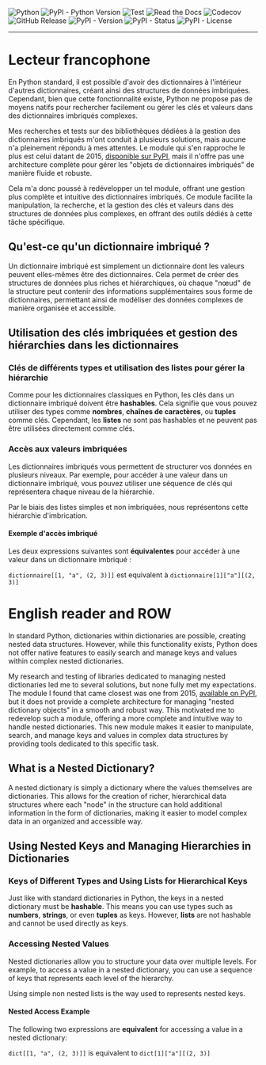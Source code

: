 ![Python](https://img.shields.io/badge/Language-python-green.svg)
![PyPI - Python Version](https://img.shields.io/pypi/pyversions/ndict-tools)
![Test](https://github.com/biface/ndt/actions/workflows/python-ci.yaml/badge.svg?branch=master)
![Read the Docs](https://img.shields.io/readthedocs/ndict-tools)
![Codecov](https://img.shields.io/codecov/c/github/biface/ndt)
![GitHub Release](https://img.shields.io/github/v/release/biface/ndt)
![PyPI - Version](https://img.shields.io/pypi/v/ndict-tools)
![PyPI - Status](https://img.shields.io/pypi/status/ndict-tools)
![PyPI - License](https://img.shields.io/pypi/l/ndict-tools)

--------------
# Lecteur francophone

En Python standard, il est possible d'avoir des dictionnaires à l'intérieur d'autres dictionnaires, créant ainsi des
structures de données imbriquées. Cependant, bien que cette fonctionnalité existe, Python ne propose pas de moyens
natifs pour rechercher facilement ou gérer les clés et valeurs dans des dictionnaires imbriqués complexes.

Mes recherches et tests sur des bibliothèques dédiées à la gestion des dictionnaires imbriqués m'ont conduit à
plusieurs solutions, mais aucune n'a pleinement répondu à mes attentes. Le module qui s'en rapproche le plus est celui 
datant de 2015, [disponible sur PyPI](https://pypi.org/project/nested_dict/), mais il n'offre pas une architecture 
complète pour gérer les "objets de dictionnaires imbriqués" de manière fluide et robuste.

Cela m'a donc poussé à redévelopper un tel module, offrant une gestion plus complète et intuitive des dictionnaires 
imbriqués. Ce module facilite la manipulation, la recherche, et la gestion des clés et valeurs dans des structures 
de données plus complexes, en offrant des outils dédiés à cette tâche spécifique.

## Qu'est-ce qu'un dictionnaire imbriqué ?

Un dictionnaire imbriqué est simplement un dictionnaire dont les valeurs peuvent elles-mêmes être des dictionnaires.
Cela permet de créer des structures de données plus riches et hiérarchiques, où chaque "nœud" de la structure peut 
contenir des informations supplémentaires sous forme de dictionnaires, permettant ainsi de modéliser des données 
complexes de manière organisée et accessible.

## Utilisation des clés imbriquées et gestion des hiérarchies dans les dictionnaires

### Clés de différents types et utilisation des listes pour gérer la hiérarchie

Comme pour les dictionnaires classiques en Python, les clés dans un dictionnaire imbriqué doivent être **hashables**.
Cela signifie que vous pouvez utiliser des types comme **nombres**, **chaînes de caractères**, ou **tuples** comme clés.
Cependant, les **listes** ne sont pas hashables et ne peuvent pas être utilisées directement comme clés.

### Accès aux valeurs imbriquées

Les dictionnaires imbriqués vous permettent de structurer vos données en plusieurs niveaux. Par exemple, pour accéder à
une valeur dans un dictionnaire imbriqué, vous pouvez utiliser une séquence de clés qui représentera chaque niveau de
la hiérarchie.

Par le biais des listes simples et non imbriquées, nous représentons cette hiérarchie d'imbrication. 

#### Exemple d'accès imbriqué

Les deux expressions suivantes sont **équivalentes** pour accéder à une valeur dans un dictionnaire imbriqué :

```dictionnaire[[1, "a", (2, 3)]]``` est equivalent à ```dictionnaire[1]["a"][(2, 3)]```

# English reader and ROW

In standard Python, dictionaries within dictionaries are possible, creating nested data structures. However, while this
functionality exists, Python does not offer native features to easily search and manage keys and values within complex
nested dictionaries.

My research and testing of libraries dedicated to managing nested dictionaries led me to several solutions, but none
fully met my expectations. The module I found that came closest was one from 2015, [available on
PyPI](https://pypi.org/project/nested_dict/), but it does not provide a complete architecture for managing
"nested dictionary objects" in a smooth and robust way. This motivated me to redevelop such a module, offering a more
complete and intuitive way to handle nested dictionaries. This new module makes it easier to manipulate, search, and 
manage keys and values in complex data structures by providing tools dedicated to this specific task.

## What is a Nested Dictionary?

A nested dictionary is simply a dictionary where the values themselves are dictionaries. This allows for the creation
of richer, hierarchical data structures where each "node" in the structure can hold additional information in the form
of dictionaries, making it easier to model complex data in an organized and accessible way.

## Using Nested Keys and Managing Hierarchies in Dictionaries

### Keys of Different Types and Using Lists for Hierarchical Keys

Just like with standard dictionaries in Python, the keys in a nested dictionary must be **hashable**. This means you 
can use types such as **numbers**, **strings**, or even **tuples** as keys. However, **lists** are not hashable and
cannot be used directly as keys.

### Accessing Nested Values

Nested dictionaries allow you to structure your data over multiple levels. For example, to access a value in a nested
dictionary, you can use a sequence of keys that represents each level of the hierarchy.

Using simple non nested lists is the way used to represents nested keys.

#### Nested Access Example

The following two expressions are **equivalent** for accessing a value in a nested dictionary:

```dict[[1, "a", (2, 3)]]``` is equivalent to ```dict[1]["a"][(2, 3)]```

